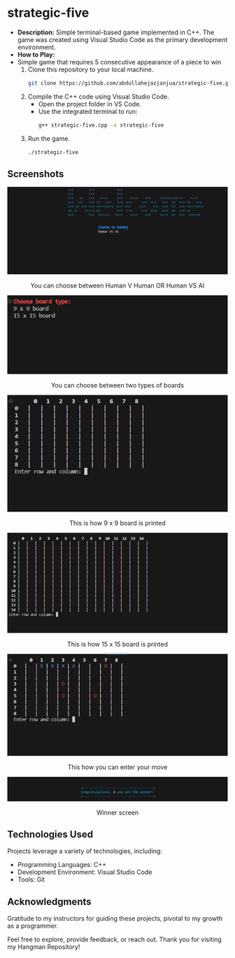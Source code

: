 # strategic-five

- **Description:** Simple terminal-based game implemented in C++. The game was created using Visual Studio Code as the primary development environment.
- **How to Play:**
- Simple game that requires 5 consecutive appearance of a piece to win
  1. Clone this repository to your local machine.
     ```bash
     git clone https://github.com/abdullahejazjanjua/strategic-five.git
     ```
  2. Compile the C++ code using Visual Studio Code.
     - Open the project folder in VS Code.
     - Use the integrated terminal to run:
       ```bash
       g++ strategic-five.cpp -o strategic-five
       ```
  3. Run the game.
     ```bash
     ./strategic-five
     ```

## Screenshots

<p align="center">
  <img src="strategic-five_SS/starting_screen.png" alt="Screenshot 1">
</p>
<p align="center">
  You can choose between Human V Human OR Human VS AI
</p>

<p align="center">
  <img src="strategic-five_SS/board-type.png" alt="Screenshot 2">
</p>
<p align="center">
  You can choose between two types of boards
</p>

<p align="center">
  <img src="strategic-five_SS/board_9x9.png" alt="Screenshot 3">
</p>
<p align="center">
  This is how 9 x 9 board is printed
</p>

<p align="center">
  <img src="strategic-five_SS/board_15x15.png" alt="Screenshot 4">
</p>
<p align="center">
  This is how 15 x 15 board is printed
</p>

<p align="center">
  <img src="strategic-five_SS/playing.png" alt="Screenshot 5">
</p>
<p align="center">
  This how you can enter your move
</p>

<p align="center">
  <img src="strategic-five_SS/win_screen.png" alt="Screenshot 6">
</p>
<p align="center">
  Winner screen
</p>



## Technologies Used

Projects leverage a variety of technologies, including:
- Programming Languages: C++
- Development Environment: Visual Studio Code
- Tools: Git

## Acknowledgments

Gratitude to my instructors for guiding these projects, pivotal to my growth as a programmer.

Feel free to explore, provide feedback, or reach out. Thank you for visiting my Hangman Repository!
